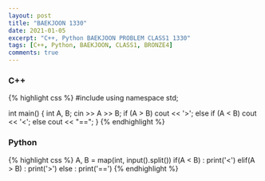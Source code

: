 ```yaml
---
layout: post
title: "BAEKJOON 1330"
date: 2021-01-05
excerpt: "C++, Python BAEKJOON PROBLEM CLASS1 1330"
tags: [C++, Python, BAEKJOON, CLASS1, BRONZE4]
comments: true
---
```


### C++
{% highlight css %}
#include <iostream>
using namespace std;

int main()
{
	int A, B;
	cin >> A >> B;
	if (A > B) cout << '>';
	else if (A < B) cout << '<';
	else cout << "==";
}
{% endhighlight %}

### Python
{% highlight css %}
A, B = map(int, input().split())
if(A < B) : print('<')
elif(A > B) : print('>')
else : print('==')
{% endhighlight %}
